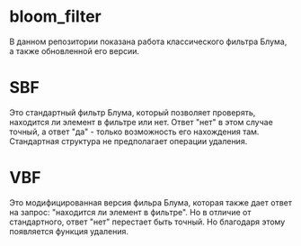 # bloom_filter
В данном репозитории показана работа классического фильтра Блума, а также обновленной его версии.
# SBF
Это стандартный фильтр Блума, который позволяет проверять, находится ли элемент в фильтре или нет. Ответ "нет" в этом случае точный, а ответ "да" - только возможность его нахождения там. Стандартная структура не предполагает операции удаления.
# VBF
Это модифицированная версия фильра Блума, которая также дает ответ на запрос: "находится ли элемент в фильтре". Но в отличие от стандартного, ответ "нет" перестает быть точный. Но благодаря этому появляется функция удаления. 
